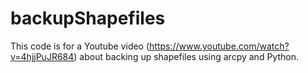 # backupShapefiles
This code is for a Youtube video (https://www.youtube.com/watch?v=4hjjPuJR684) about backing up shapefiles using arcpy and Python.
